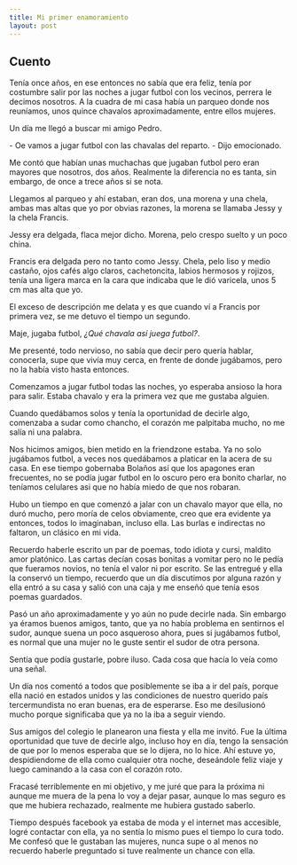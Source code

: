 ```yaml
---
title: Mi primer enamoramiento
layout: post
---
```


## Cuento

Tenía once años, en ese entonces no sabía que era feliz, tenía por costumbre salir por las noches a jugar futbol con los vecinos, perrera le decimos nosotros. A la cuadra de mi casa había un parqueo donde nos reuníamos, unos quince chavalos aproximadamente, entre ellos mujeres.

Un día me llegó a buscar mi amigo Pedro.

\- Oe vamos a jugar futbol con las chavalas del reparto. \- Dijo emocionado.

Me contó que habían unas muchachas que jugaban futbol pero eran mayores que nosotros, dos años. Realmente la diferencia no es tanta, sin embargo, de once a trece años si se nota.

Llegamos al parqueo y ahí estaban, eran dos, una morena y una chela, ambas mas altas que yo por obvias razones, la morena se llamaba Jessy y la chela Francis.

Jessy era delgada, flaca mejor dicho. Morena, pelo crespo suelto y un poco china.

Francis era delgada pero no tanto como Jessy. Chela, pelo liso y medio castaño, ojos cafés algo claros, cachetoncita, labios hermosos y rojizos, tenía una ligera marca en la cara que indicaba que le dió varicela, unos 5 cm mas alta que yo.

El exceso de descripción me delata y es que cuando ví a Francis por primera vez, se me detuvo el tiempo un segundo.

Maje, jugaba futbol, *¿Qué chavala así juega futbol?*.

Me presenté, todo nervioso, no sabía que decir pero quería hablar, conocerla, supe que vivía muy cerca, en frente de donde jugábamos, pero no la había visto hasta entonces.

Comenzamos a jugar futbol todas las noches, yo esperaba ansioso la hora para salir. Estaba chavalo y era la primera vez que me gustaba alguien.

Cuando quedábamos solos y tenía la oportunidad de decirle algo, comenzaba a sudar como chancho, el corazón me palpitaba mucho, no me salía ni una palabra.

Nos hicimos amigos, bien metido en la friendzone estaba. Ya no solo jugábamos futbol, a veces nos quedábamos a platicar en la acera de su casa. En ese tiempo gobernaba Bolaños así que los apagones eran frecuentes, no se podía jugar futbol en lo oscuro pero era bonito charlar, no teníamos celulares asi que no había miedo de que nos robaran.

Hubo un tiempo en que comenzó a jalar con un chavalo mayor que ella, no duró mucho, pero moría de celos obviamente, creo que era evidente ya entonces, todos lo imaginaban, incluso ella. Las burlas e indirectas no faltaron, un clásico en mi vida.

Recuerdo haberle escrito un par de poemas, todo idiota y cursi, maldito amor platónico. Las cartas decían cosas bonitas a vomitar pero no le pedía que fueramos novios, no tenía el valor ni por escrito. Se las entregué y ella la conservó un tiempo, recuerdo que un día discutimos por alguna razón y ella entró a su casa y salió con una caja y me enseñó que tenía esos poemas guardados.

Pasó un año aproximadamente y yo aún no pude decirle nada. Sin embargo ya éramos buenos amigos, tanto, que ya no había problema en sentirnos el sudor, aunque suena un poco asqueroso ahora, pues si jugábamos futbol, es normal que una mujer no le guste sentir el sudor de otra persona.

Sentía que podía gustarle, pobre iluso. Cada cosa que hacía lo veía como una señal.

Un día nos comentó a todos que posiblemente se iba a ir del país, porque ella nació en estados unidos y las condiciones de nuestro querido país tercermundista no eran buenas, era de esperarse. Eso me desilusionó mucho porque significaba que ya no la iba a seguir viendo.

Sus amigos del colegio le planearon una fiesta y ella me invitó. Fue la última oportunidad que tuve de decirle algo, incluso hoy en día, tengo la sensación de que por lo menos esperaba que se lo dijera, no lo hice. Ahí estuve yo, despidiendome de ella como cualquier otra noche, deseándole feliz viaje y luego caminando a la casa con el corazón roto.

Fracasé terriblemente en mi objetivo, y me juré que para la próxima ni aunque me muera de la pena lo voy a dejar pasar, aunque lo mas seguro es que me hubiera rechazado, realmente me hubiera gustado saberlo.

Tiempo después facebook ya estaba de moda y el internet mas accesible, logré contactar con ella, ya no sentía lo mismo pues el tiempo lo cura todo. Me confesó que le gustaban las mujeres, nunca supe o al menos no recuerdo haberle preguntado si tuve realmente un chance con ella.